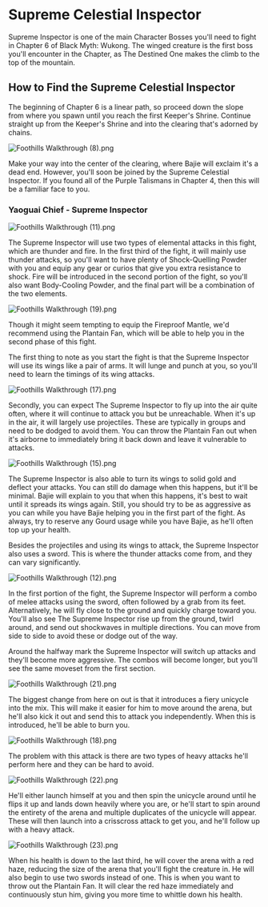 # Supreme Celestial Inspector

Supreme Inspector is one of the main Character Bosses you'll need to fight in Chapter 6 of Black Myth: Wukong. The winged creature is the first boss you'll encounter in the Chapter, as The Destined One makes the climb to the top of the mountain. 

## How to Find the Supreme Celestial Inspector

The beginning of Chapter 6 is a linear path, so proceed down the slope from where you spawn until you reach the first Keeper's Shrine. Continue straight up from the Keeper's Shrine and into the clearing that's adorned by chains. 

![Foothills Walkthrough \(8\).png](https://oyster.ignimgs.com/mediawiki/apis.ign.com/black-myth-wukong/4/44/Foothills_Walkthrough_%288%29.png)

Make your way into the center of the clearing, where Bajie will exclaim it's a dead end. However, you'll soon be joined by the Supreme Celestial Inspector. If you found all of the Purple Talismans in Chapter 4, then this will be a familiar face to you. 

### Yaoguai Chief - Supreme Inspector

![Foothills Walkthrough \(11\).png](https://oyster.ignimgs.com/mediawiki/apis.ign.com/black-myth-wukong/9/91/Foothills_Walkthrough_%2811%29.png)

The Supreme Inspector will use two types of elemental attacks in this fight, which are thunder and fire. In the first third of the fight, it will mainly use thunder attacks, so you'll want to have plenty of Shock-Quelling Powder with you and equip any gear or curios that give you extra resistance to shock. Fire will be introduced in the second portion of the fight, so you'll also want Body-Cooling Powder, and the final part will be a combination of the two elements. 

![Foothills Walkthrough \(19\).png](https://oyster.ignimgs.com/mediawiki/apis.ign.com/black-myth-wukong/9/99/Foothills_Walkthrough_%2819%29.png)

Though it might seem tempting to equip the Fireproof Mantle, we'd recommend using the Plantain Fan, which will be able to help you in the second phase of this fight. 

The first thing to note as you start the fight is that the Supreme Inspector will use its wings like a pair of arms. It will lunge and punch at you, so you'll need to learn the timings of its wing attacks. 

![Foothills Walkthrough \(17\).png](https://oyster.ignimgs.com/mediawiki/apis.ign.com/black-myth-wukong/d/da/Foothills_Walkthrough_%2817%29.png)

Secondly, you can expect The Supreme Inspector to fly up into the air quite often, where it will continue to attack you but be unreachable. When it's up in the air, it will largely use projectiles. These are typically in groups and need to be dodged to avoid them. You can throw the Plantain Fan out when it's airborne to immediately bring it back down and leave it vulnerable to attacks. 

![Foothills Walkthrough \(15\).png](https://oyster.ignimgs.com/mediawiki/apis.ign.com/black-myth-wukong/d/d5/Foothills_Walkthrough_%2815%29.png)

The Supreme Inspector is also able to turn its wings to solid gold and deflect your attacks. You can still do damage when this happens, but it'll be minimal. Bajie will explain to you that when this happens, it's best to wait until it spreads its wings again. Still, you should try to be as aggressive as you can while you have Bajie helping you in the first part of the fight. As always, try to reserve any Gourd usage while you have Bajie, as he'll often top up your health. 

Besides the projectiles and using its wings to attack, the Supreme Inspector also uses a sword. This is where the thunder attacks come from, and they can vary significantly. 

![Foothills Walkthrough \(12\).png](https://oyster.ignimgs.com/mediawiki/apis.ign.com/black-myth-wukong/1/10/Foothills_Walkthrough_%2812%29.png)

In the first portion of the fight, the Supreme Inspector will perform a combo of melee attacks using the sword, often followed by a grab from its feet. Alternatively, he will fly close to the ground and quickly charge toward you. You'll also see The Supreme Inspector rise up from the ground, twirl around, and send out shockwaves in multiple directions. You can move from side to side to avoid these or dodge out of the way. 

Around the halfway mark the Supreme Inspector will switch up attacks and they'll become more aggressive. The combos will become longer, but you'll see the same moveset from the first section. 

![Foothills Walkthrough \(21\).png](https://oyster.ignimgs.com/mediawiki/apis.ign.com/black-myth-wukong/f/f0/Foothills_Walkthrough_%2821%29.png)

The biggest change from here on out is that it introduces a fiery unicycle into the mix. This will make it easier for him to move around the arena, but he'll also kick it out and send this to attack you independently. When this is introduced, he'll be able to burn you. 

![Foothills Walkthrough \(18\).png](https://oyster.ignimgs.com/mediawiki/apis.ign.com/black-myth-wukong/3/32/Foothills_Walkthrough_%2818%29.png)

The problem with this attack is there are two types of heavy attacks he'll perform here and they can be hard to avoid. 

![Foothills Walkthrough \(22\).png](https://oyster.ignimgs.com/mediawiki/apis.ign.com/black-myth-wukong/8/8d/Foothills_Walkthrough_%2822%29.png)

He'll either launch himself at you and then spin the unicycle around until he flips it up and lands down heavily where you are, or he'll start to spin around the entirety of the arena and multiple duplicates of the unicycle will appear. These will then launch into a crisscross attack to get you, and he'll follow up with a heavy attack. 

![Foothills Walkthrough \(23\).png](https://oyster.ignimgs.com/mediawiki/apis.ign.com/black-myth-wukong/d/d9/Foothills_Walkthrough_%2823%29.png)

When his health is down to the last third, he will cover the arena with a red haze, reducing the size of the arena that you'll fight the creature in. He will also begin to use two swords instead of one. This is when you want to throw out the Plantain Fan. It will clear the red haze immediately and continuously stun him, giving you more time to whittle down his health. 
